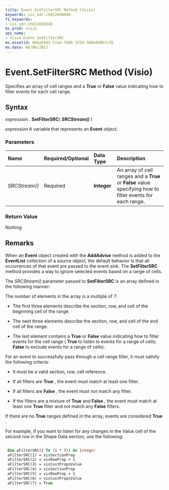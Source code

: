 ```yaml
---
title: Event.SetFilterSRC Method (Visio)
keywords: vis_sdr.chm12650840
f1_keywords:
- vis_sdr.chm12650840
ms.prod: visio
api_name:
- Visio.Event.SetFilterSRC
ms.assetid: 06ba59d2-57a4-7686-3250-388e499bfc76
ms.date: 06/08/2017
---
```



# Event.SetFilterSRC Method (Visio)

Specifies an array of cell ranges and a **True** or **False** value indicating how to filter events for each cell range.


## Syntax

 _expression_ . **SetFilterSRC**( **_SRCStream()_** )

 _expression_ A variable that represents an **Event** object.


### Parameters



|**Name**|**Required/Optional**|**Data Type**|**Description**|
|:-----|:-----|:-----|:-----|
| _SRCStream()_|Required| **Integer**|An array of cell ranges and a **True** or **False** value specifying how to filter events for each range.|

### Return Value

Nothing


## Remarks

When an **Event** object created with the **AddAdvise** method is added to the **EventList** collection of a source object, the default behavior is that all occurrences of that event are passed to the event sink. The **SetFilterSRC** method provides a way to ignore selected events based on a range of cells.

The  _SRCStream()_ parameter passed to **SetFilterSRC** is an array defined in the following manner:

The number of elements in the array is a multiple of 7:




- The first three elements describe the section, row, and cell of the beginning cell of the range.
    
- The next three elements describe the section, row, and cell of the end cell of the range.
    
- The last element contains a **True** or **False** value indicating how to filter events for the cell range ( **True** to listen to events for a range of cells; **False** to exclude events for a range of cells).
    


For an event to successfully pass through a cell range filter, it must satisfy the following criteria:




- It must be a valid section, row, cell reference.
    
- If all filters are **True** , the event must match at least one filter.
    
- If all filters are **False** , the event must not match any filter.
    
- If the filters are a mixture of **True** and **False** , the event must match at least one **True** filter and not match any **False** filters.
    


If there are no **True** ranges defined in the array, events are considered **True** .

For example, if you want to listen for any changes in the Value cell of the second row in the Shape Data section, use the following:




```vb
 
 Dim aFilterSRC(1 To (1 * 7)) As Integer 
 aFilterSRC(1) = visSectionProp 
 aFilterSRC(2) = visRowProp + 1 
 aFilterSRC(3) = visCustPropsValue 
 aFilterSRC(4) = visSectionProp 
 aFilterSRC(5) = visRowProp + 1 
 aFilterSRC(6) = visCustPropsValue 
 aFilterSRC(7) = True 

```


